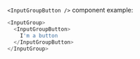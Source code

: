 `<InputGroupButton />` component example:

```js
<InputGroup>
  <InputGroupButton>
    I'm a button
  </InputGroupButton>
</InputGroup>
```
